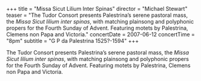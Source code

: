 +++
title = "Missa Sicut Lilium Inter Spinas"
director = "Michael Stewart"
teaser = "The Tudor Consort presents Palestrina’s serene pastoral mass, the *Missa Sicut lilium inter spinas*, with matching plainsong and polyphonic propers for the Fourth Sunday of Advent. Featuring motets by Palestrina, Clemens non Papa and Victoria."
concertDate = 2007-06-12
concertTime = "8pm"
subtitle = "G P da Palestrina 1525?-1594"
+++

The Tudor Consort presents Palestrina’s serene pastoral mass, the *Missa Sicut lilium inter spinas*, with matching plainsong and polyphonic propers for the Fourth Sunday of Advent. Featuring motets by Palestrina, Clemens non Papa and Victoria.
